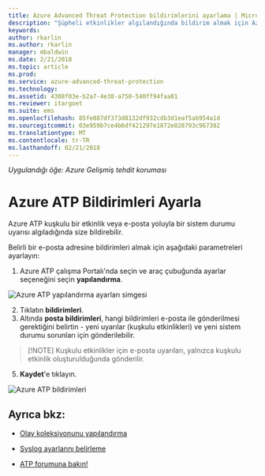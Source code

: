 ```yaml
---
title: Azure Advanced Threat Protection bildirimlerini ayarlama | Microsoft Docs
description: "Şüpheli etkinlikler algılandığında bildirim almak için Azure ATP uyarıları ayarlamak açıklar."
keywords: 
author: rkarlin
ms.author: rkarlin
manager: mbaldwin
ms.date: 2/21/2018
ms.topic: article
ms.prod: 
ms.service: azure-advanced-threat-protection
ms.technology: 
ms.assetid: 4308f03e-b2a7-4e38-a750-540ff94faa81
ms.reviewer: itargoet
ms.suite: ems
ms.openlocfilehash: 85fe887df373d8132df932cdb3d1eaf5ab954a1d
ms.sourcegitcommit: 03e959b7ce4b6df421297e1872e028793c967302
ms.translationtype: MT
ms.contentlocale: tr-TR
ms.lasthandoff: 02/21/2018
---
```

*Uygulandığı öğe: Azure Gelişmiş tehdit koruması*


# <a name="set-azure-atp-notifications"></a>Azure ATP Bildirimleri Ayarla

Azure ATP kuşkulu bir etkinlik veya e-posta yoluyla bir sistem durumu uyarısı algıladığında size bildirebilir. 

Belirli bir e-posta adresine bildirimleri almak için aşağıdaki parametreleri ayarlayın:


1. Azure ATP çalışma Portalı'nda seçin ve araç çubuğunda ayarlar seçeneğini seçin **yapılandırma**.

![Azure ATP yapılandırma ayarları simgesi](media/atp-config-menu.png)

2. Tıklatın **bildirimleri**.
3. Altında **posta bildirimleri**, hangi bildirimleri e-posta ile gönderilmesi gerektiğini belirtin - yeni uyarılar (kuşkulu etkinlikleri) ve yeni sistem durumu sorunları için gönderilebilir. 
 
 >  [!NOTE]
 >   Kuşkulu etkinlikler için e-posta uyarıları, yalnızca kuşkulu etkinlik oluşturulduğunda gönderilir.

5. **Kaydet**'e tıklayın.

 ![Azure ATP bildirimleri](media/atp-notifications.png)



## <a name="see-also"></a>Ayrıca bkz:

- [Olay koleksiyonunu yapılandırma](configure-event-collection.md)

- [Syslog ayarlarını belirleme](setting-syslog.md)
- [ATP forumuna bakın!](https://aka.ms/azureatpcommunity)